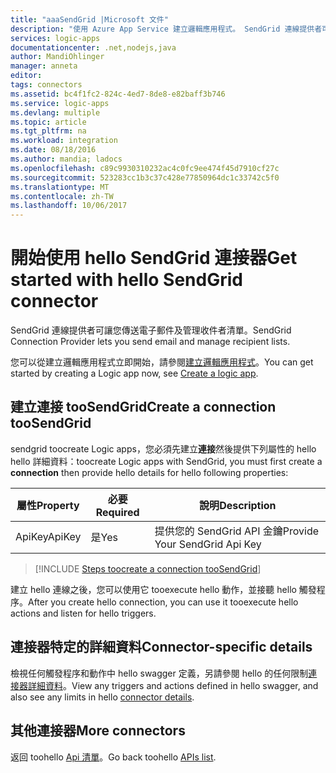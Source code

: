 ```yaml
---
title: "aaaSendGrid |Microsoft 文件"
description: "使用 Azure App Service 建立邏輯應用程式。 SendGrid 連線提供者可讓您傳送電子郵件及管理收件者清單。"
services: logic-apps
documentationcenter: .net,nodejs,java
author: MandiOhlinger
manager: anneta
editor: 
tags: connectors
ms.assetid: bc4f1fc2-824c-4ed7-8de8-e82baff3b746
ms.service: logic-apps
ms.devlang: multiple
ms.topic: article
ms.tgt_pltfrm: na
ms.workload: integration
ms.date: 08/18/2016
ms.author: mandia; ladocs
ms.openlocfilehash: c89c9930310232ac4c0fc9ee474f45d7910cf27c
ms.sourcegitcommit: 523283cc1b3c37c428e77850964dc1c33742c5f0
ms.translationtype: MT
ms.contentlocale: zh-TW
ms.lasthandoff: 10/06/2017
---
```

# <a name="get-started-with-hello-sendgrid-connector"></a><span data-ttu-id="6a855-104">開始使用 hello SendGrid 連接器</span><span class="sxs-lookup"><span data-stu-id="6a855-104">Get started with hello SendGrid connector</span></span>
<span data-ttu-id="6a855-105">SendGrid 連線提供者可讓您傳送電子郵件及管理收件者清單。</span><span class="sxs-lookup"><span data-stu-id="6a855-105">SendGrid Connection Provider lets you send email and manage recipient lists.</span></span>

<span data-ttu-id="6a855-106">您可以從建立邏輯應用程式立即開始，請參閱[建立邏輯應用程式](../logic-apps/logic-apps-create-a-logic-app.md)。</span><span class="sxs-lookup"><span data-stu-id="6a855-106">You can get started by creating a Logic app now, see [Create a logic app](../logic-apps/logic-apps-create-a-logic-app.md).</span></span>

## <a name="create-a-connection-toosendgrid"></a><span data-ttu-id="6a855-107">建立連接 tooSendGrid</span><span class="sxs-lookup"><span data-stu-id="6a855-107">Create a connection tooSendGrid</span></span>
<span data-ttu-id="6a855-108">sendgrid toocreate Logic apps，您必須先建立**連接**然後提供下列屬性的 hello hello 詳細資料：</span><span class="sxs-lookup"><span data-stu-id="6a855-108">toocreate Logic apps with SendGrid, you must first create a **connection** then provide hello details for hello following properties:</span></span> 

| <span data-ttu-id="6a855-109">屬性</span><span class="sxs-lookup"><span data-stu-id="6a855-109">Property</span></span> | <span data-ttu-id="6a855-110">必要</span><span class="sxs-lookup"><span data-stu-id="6a855-110">Required</span></span> | <span data-ttu-id="6a855-111">說明</span><span class="sxs-lookup"><span data-stu-id="6a855-111">Description</span></span> |
| --- | --- | --- |
| <span data-ttu-id="6a855-112">ApiKey</span><span class="sxs-lookup"><span data-stu-id="6a855-112">ApiKey</span></span> |<span data-ttu-id="6a855-113">是</span><span class="sxs-lookup"><span data-stu-id="6a855-113">Yes</span></span> |<span data-ttu-id="6a855-114">提供您的 SendGrid API 金鑰</span><span class="sxs-lookup"><span data-stu-id="6a855-114">Provide Your SendGrid Api Key</span></span> |

> [!INCLUDE [Steps toocreate a connection tooSendGrid](../../includes/connectors-create-api-sendgrid.md)]
> 


<span data-ttu-id="6a855-115">建立 hello 連線之後，您可以使用它 tooexecute hello 動作，並接聽 hello 觸發程序。</span><span class="sxs-lookup"><span data-stu-id="6a855-115">After you create hello connection, you can use it tooexecute hello actions and listen for hello triggers.</span></span>

## <a name="connector-specific-details"></a><span data-ttu-id="6a855-116">連接器特定的詳細資料</span><span class="sxs-lookup"><span data-stu-id="6a855-116">Connector-specific details</span></span>

<span data-ttu-id="6a855-117">檢視任何觸發程序和動作中 hello swagger 定義，另請參閱 hello 的任何限制[連接器詳細資料](/connectors/sendgrid/)。</span><span class="sxs-lookup"><span data-stu-id="6a855-117">View any triggers and actions defined in hello swagger, and also see any limits in hello [connector details](/connectors/sendgrid/).</span></span>

## <a name="more-connectors"></a><span data-ttu-id="6a855-118">其他連接器</span><span class="sxs-lookup"><span data-stu-id="6a855-118">More connectors</span></span>
<span data-ttu-id="6a855-119">返回 toohello [Api 清單](apis-list.md)。</span><span class="sxs-lookup"><span data-stu-id="6a855-119">Go back toohello [APIs list](apis-list.md).</span></span>
